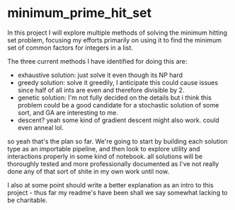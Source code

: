 # minimum_prime_hit_set

In this project I will explore multiple methods of solving the minimum hitting set problem, focusing my efforts 
primarily on using it to find the minimum set of common factors for integers in a list. 

The three current methods I have identified for doing this are:
- exhaustive solution: just solve it even though its NP hard
- greedy solution: solve it greedily, I anticipate this could cause issues since half of all ints are even and 
therefore divisible by 2.
- genetic solution: I'm not fully decided on the details but i think this problem could be a good candidate for a 
stochastic solution of some sort, and GA are interesting to me.
- descent? yeah some kind of gradient descent might also work. could even anneal lol.

so yeah that's the plan so far. We're going to start by building each solution type as an importable pipeline, and then 
look to explore utility and interactions properly in some kind of notebook. all solutions will be thoroughly tested and 
more professionally documented as I've not really done any of that sort of shite in my own work until now. 

I also at some point should write a better explanation as an intro to this project - thus far my readme's have been 
shall we say somewhat lacking to be charitable.